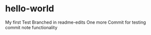 # hello-world
My first Test
Branched in readme-edits
One more Commit for testing commit note functionality
